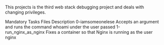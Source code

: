 This projects is the third web stack debugging project and deals with changing privileges.

Mandatory Tasks
Files	Description
0-iamsomeonelese	Accepts an argument and runs the command whoami under the user passed
1-run_nginx_as_nginx	Fixes a container so that Nginx is running as the user nginx
